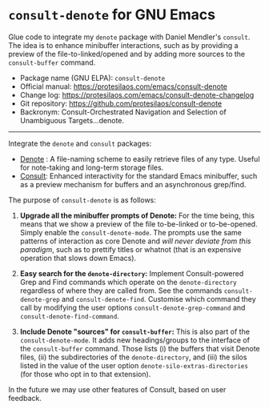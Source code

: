 # `consult-denote` for GNU Emacs

Glue code to integrate my `denote` package with Daniel Mendler's
`consult`. The idea is to enhance minibuffer interactions, such as by
providing a preview of the file-to-linked/opened and by adding more
sources to the `consult-buffer` command.

+ Package name (GNU ELPA): `consult-denote`
+ Official manual: <https://protesilaos.com/emacs/consult-denote>
+ Change log: <https://protesilaos.com/emacs/consult-denote-changelog>
+ Git repository: <https://github.com/protesilaos/consult-denote>
+ Backronym: Consult-Orchestrated Navigation and Selection of
  Unambiguous Targets...denote.

* * *

Integrate the `denote` and `consult` packages:

- [Denote](https://github.com/protesilaos/denote) : A file-naming
  scheme to easily retrieve files of any type. Useful for note-taking
  and long-term storage files.
- [Consult](https://github.com/minad/consult): Enhanced interactivity
  for the standard Emacs minibuffer, such as a preview mechanism for
  buffers and an asynchronous grep/find.

The purpose of `consult-denote` is as follows:

1. **Upgrade all the minibuffer prompts of Denote:** For the time
   being, this means that we show a preview of the file to-be-linked
   or to-be-opened. Simply enable the `consult-denote-mode`. The
   prompts use the same patterns of interaction as core Denote and
   *will never deviate from this paradigm*, such as to prettify titles
   or whatnot (that is an expensive operation that slows down Emacs).

2. **Easy search for the `denote-directory`:** Implement
   Consult-powered Grep and Find commands which operate on the
   `denote-directory` regardless of where they are called from. See
   the commands `consult-denote-grep` and `consult-denote-find`.
   Customise which command they call by modifying the user options
   `consult-denote-grep-command` and `consult-denote-find-command`.

3. **Include Denote "sources" for `consult-buffer`:** This is also
   part of the `consult-denote-mode`. It adds new headings/groups to
   the interface of the `consult-buffer` command. Those lists (i) the
   buffers that visit Denote files, (ii) the subdirectories of the
   `denote-directory`, and (iii) the silos listed in the value of the
   user option `denote-silo-extras-directories` (for those who opt in
   to that extension).

In the future we may use other features of Consult, based on user
feedback.
